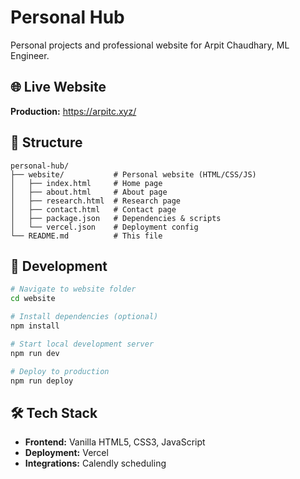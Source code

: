 # Personal Hub

Personal projects and professional website for Arpit Chaudhary, ML Engineer.

## 🌐 Live Website

**Production:** https://arpitc.xyz/

## 📁 Structure

```
personal-hub/
├── website/           # Personal website (HTML/CSS/JS)
│   ├── index.html     # Home page
│   ├── about.html     # About page  
│   ├── research.html  # Research page
│   ├── contact.html   # Contact page
│   ├── package.json   # Dependencies & scripts
│   └── vercel.json    # Deployment config
└── README.md          # This file
```

## 🚀 Development

```bash
# Navigate to website folder
cd website

# Install dependencies (optional)
npm install

# Start local development server
npm run dev

# Deploy to production
npm run deploy
```

## 🛠️ Tech Stack

- **Frontend:** Vanilla HTML5, CSS3, JavaScript
- **Deployment:** Vercel
- **Integrations:** Calendly scheduling

